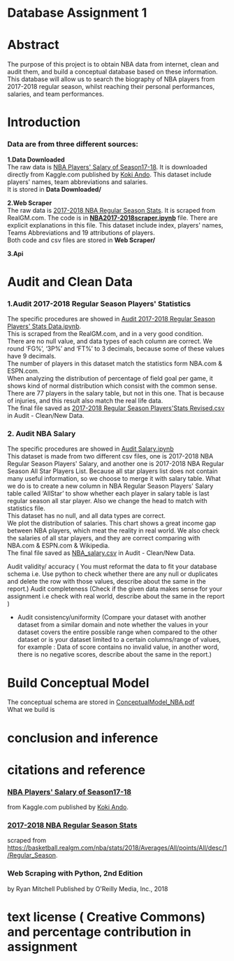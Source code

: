 # Database Assignment 1
# Abstract
The purpose of this project is to obtain NBA data from internet, clean and audit them, and build a conceptual database based on these information. This database will allow us to search the biography of NBA players from 2017-2018 regular season, whilst reaching their personal performances, salaries, and team performances.  

# Introduction
### Data are from three different sources:
**1.Data Downloaded**\
The raw data is [NBA Players' Salary of Season17-18](https://www.kaggle.com/koki25ando/nba-season1718-salary). It is downloaded directly from Kaggle.com published by [Koki Ando](https://www.kaggle.com/koki25ando). This dataset include players' names, team abbreviations and salaries.\
It is stored in **Data Downloaded/**

**2.Web Scraper**\
The raw data is [2017-2018 NBA Regular Season Stats](https://basketball.realgm.com/nba/stats/2018/Averages/All/points/All/desc/1/Regular_Season). It is scraped from RealGM.com. The code is in **[NBA2017-2018scraper.ipynb](https://github.com/INFO6210-Spring19-02/assignment-1-group-qi-jin-dongyu-zhang/blob/master/Web%20Scraper/NBA2017-2018scraper.ipynb)** file. There are explicit explanations in this file.  This dataset include index, players' names, Teams Abbreviations and 19 attributions of players.\
Both code and csv files are stored in **Web Scraper/**

**3.Api**

# Audit and Clean Data
### 1.Audit 2017-2018 Regular Season Players' Statistics
The specific procedures are showed in [Audit 2017-2018 Regular Season Players' Stats Data.ipynb](https://github.com/INFO6210-Spring19-02/assignment-1-group-qi-jin-dongyu-zhang/blob/master/Audit%20-%20Clean/Audit%202017-2018%20Regular%20Season%20Players'%20Stats%20Data.ipynb).\
This is scraped from the RealGM.com, and in a very good condition.  \
There are no null value, and data types of each column are correct. We round  ‘FG%’, ‘3P%’ and ‘FT%’ to 3 decimals, because some of these values have 9 decimals.\
The number of players in this dataset match the statistics form NBA.com & ESPN.com.\
When analyzing the distribution of percentage of field goal per game, it shows kind of normal distribution which consist with the common sense.\
There are 77 players in the salary table, but not in this one. That is because of injuries, and this result also match the real life data.\
The final file saved as [2017-2018 Regular Season Players'Stats Revised.csv](https://github.com/INFO6210-Spring19-02/assignment-1-group-qi-jin-dongyu-zhang/blob/master/Audit%20-%20Clean/New%20Data/2017-2018%20Regular%20Season%20Players'Stats%20Revised.csv) in Audit - Clean/New Data.

### 2. Audit NBA Salary
The specific procedures are showed in [Audit Salary.ipynb](https://github.com/uttgeorge/Database-Assignment-1/blob/master/Audit%20-%20Clean/Audit%20Salary%20.ipynb)\
This dataset is made from two different csv files, one is  2017-2018 NBA Regular Season Players' Salary, and another one is 2017-2018 NBA Regular Season All Star Players List. Because all star players list does not contain many useful information, so we choose to merge it with salary table. What we do is to create a new column in NBA Regular Season Players' Salary table called ‘AllStar’ to show whether each player in salary table is last regular season all star player. Also we change the head to match with statistics file.\
This dataset has no null, and all data types are correct.\
We plot the distribution of salaries. This chart shows a great income gap between NBA players, which meat the reality in real world. We also check the salaries of all star players, and they are correct comparing with NBA.com & ESPN.com & Wikipedia. \
The final file saved as  [NBA_salary.csv](https://github.com/uttgeorge/Database-Assignment-1/blob/master/Audit%20-%20Clean/New%20Data/NBA_salary.csv) in Audit - Clean/New Data.


Audit validity/ accuracy ( You must  reformat the data to fit your database schema i.e. Use python to check whether there are any null or duplicates and delete the row with those values, describe about the same in the report.)
Audit completeness (Check if the given data makes sense for your assignment i.e check with real world, describe about the same in the report )
- Audit consistency/uniformity (Compare your dataset with another dataset from a similar domain and note whether the values in your dataset covers the entire possible range when compared to the other dataset or is your dataset limited to a certain columns/range of values, for example : Data of score contains no invalid value, in another word, there is no negative scores, describe about the same in the report.)

# Build Conceptual Model
The conceptual schema are stored in [ConceptualModel_NBA.pdf](https://github.com/INFO6210-Spring19-02/assignment-1-group-qi-jin-dongyu-zhang/blob/master/ConceptualModel_NBA.pdf)\
What we build is 

# conclusion and inference

# citations and reference
### [NBA Players' Salary of Season17-18](https://www.kaggle.com/koki25ando/nba-season1718-salary)
 from Kaggle.com published by [Koki Ando](https://www.kaggle.com/koki25ando).
### [2017-2018 NBA Regular Season Stats](https://basketball.realgm.com/nba/stats/2018/Averages/All/points/All/desc/1/Regular_Season)
scraped from https://basketball.realgm.com/nba/stats/2018/Averages/All/points/All/desc/1/Regular_Season.
### Web Scraping with Python, 2nd Edition
by Ryan Mitchell Published by O'Reilly Media, Inc., 2018

# text license ( Creative Commons) and percentage contribution in assignment



